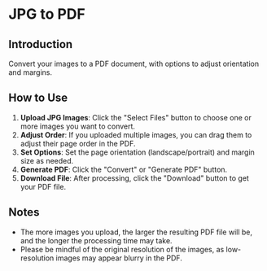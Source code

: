 # JPG to PDF

## Introduction

Convert your images to a PDF document, with options to adjust orientation and margins.

## How to Use

1.  **Upload JPG Images**: Click the "Select Files" button to choose one or more images you want to convert.
2.  **Adjust Order**: If you uploaded multiple images, you can drag them to adjust their page order in the PDF.
3.  **Set Options**: Set the page orientation (landscape/portrait) and margin size as needed.
4.  **Generate PDF**: Click the "Convert" or "Generate PDF" button.
5.  **Download File**: After processing, click the "Download" button to get your PDF file.

## Notes

- The more images you upload, the larger the resulting PDF file will be, and the longer the processing time may take.
- Please be mindful of the original resolution of the images, as low-resolution images may appear blurry in the PDF.

